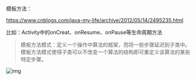 模板方法：

https://www.cnblogs.com/java-my-life/archive/2012/05/14/2495235.html

比如：Activity中的onCreat、onResume、onPause等生命周期方法





> 模板方法模式：定义一个操作中算法的框架，而将一些步骤延迟到子类中。模板方法模式使得子类可以不改变一个算法的结构即可重定义该算法的某些特定步骤。

![img](http://wupan.dns.army:5000/wupan/Typora-Picgo-Gitee/raw/branch/master/img/20210505205758.png)

